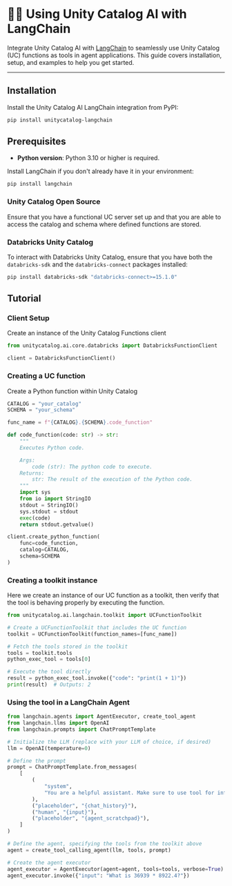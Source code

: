 # 🦜🔗 Using Unity Catalog AI with LangChain

Integrate Unity Catalog AI with [LangChain](https://python.langchain.com) to seamlessly use Unity Catalog (UC) functions as tools in agent applications. This guide covers installation, setup, and examples to help you get started.

---

## Installation

Install the Unity Catalog AI LangChain integration from PyPI:

```sh
pip install unitycatalog-langchain
```

## Prerequisites

- **Python version**: Python 3.10 or higher is required.

Install LangChain if you don't already have it in your environment:

```sh
pip install langchain
```

### Unity Catalog Open Source

Ensure that you have a functional UC server set up and that you are able to access the catalog and schema where defined functions are stored.

### Databricks Unity Catalog

To interact with Databricks Unity Catalog, ensure that you have both the `databricks-sdk` and the `databricks-connect` packages installed:

```sh
pip install databricks-sdk "databricks-connect>=15.1.0"
```

## Tutorial

### Client Setup

Create an instance of the Unity Catalog Functions client

``` python
from unitycatalog.ai.core.databricks import DatabricksFunctionClient

client = DatabricksFunctionClient()
```

### Creating a UC function

Create a Python function within Unity Catalog

``` python
CATALOG = "your_catalog"
SCHEMA = "your_schema"

func_name = f"{CATALOG}.{SCHEMA}.code_function"

def code_function(code: str) -> str:
    """
    Executes Python code.

    Args:
        code (str): The python code to execute.
    Returns:
        str: The result of the execution of the Python code.
    """
    import sys
    from io import StringIO
    stdout = StringIO()
    sys.stdout = stdout
    exec(code)
    return stdout.getvalue()

client.create_python_function(
    func=code_function,
    catalog=CATALOG,
    schema=SCHEMA
)
```

### Creating a toolkit instance

Here we create an instance of our UC function as a toolkit, then verify that the tool is behaving properly by executing the function.

``` python
from unitycatalog.ai.langchain.toolkit import UCFunctionToolkit

# Create a UCFunctionToolkit that includes the UC function
toolkit = UCFunctionToolkit(function_names=[func_name])

# Fetch the tools stored in the toolkit
tools = toolkit.tools
python_exec_tool = tools[0]

# Execute the tool directly
result = python_exec_tool.invoke({"code": "print(1 + 1)"})
print(result)  # Outputs: 2
```

### Using the tool in a LangChain Agent

``` python
from langchain.agents import AgentExecutor, create_tool_agent
from langchain.llms import OpenAI
from langchain.prompts import ChatPromptTemplate

# Initialize the LLM (replace with your LLM of choice, if desired)
llm = OpenAI(temperature=0)

# Define the prompt
prompt = ChatPromptTemplate.from_messages(
    [
        (
            "system",
            "You are a helpful assistant. Make sure to use tool for information.",
        ),
        ("placeholder", "{chat_history}"),
        ("human", "{input}"),
        ("placeholder", "{agent_scratchpad}"),
    ]
)

# Define the agent, specifying the tools from the toolkit above
agent = create_tool_calling_agent(llm, tools, prompt)

# Create the agent executor
agent_executor = AgentExecutor(agent=agent, tools=tools, verbose=True)
agent_executor.invoke({"input": "What is 36939 * 8922.4?"})
```
